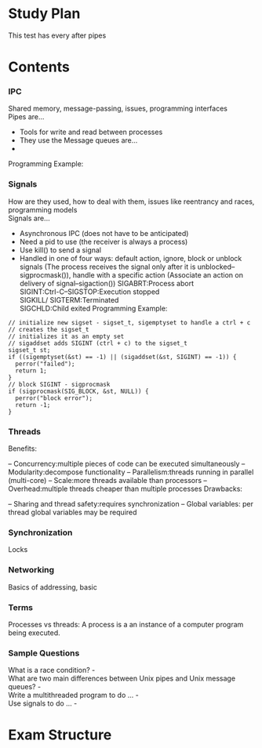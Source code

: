 # Study Plan
This test has every after pipes

# Contents
### IPC
Shared memory, message-passing, issues, programming interfaces  
Pipes are...  
- Tools for write and read between processes
- They use the 
Message queues are...
- 
Programming Example:  


### Signals
How are they used, how to deal with them, issues like reentrancy and races, programming models  
Signals are... 
- Asynchronous IPC (does not have to be anticipated)  
- Need a pid to use (the receiver is always a process)  
- Use kill() to send a signal
- Handled in one of four ways: default action, ignore, block or unblock signals (The process receives the signal only after it is unblocked–sigprocmask()), handle with a specific action (Associate an action on delivery of signal–sigaction())
SIGABRT:Process abort  
SIGINT:Ctrl-C–SIGSTOP:Execution stopped  
SIGKILL/ SIGTERM:Terminated  
SIGCHLD:Child exited
Programming Example:  
```
// initialize new sigset - sigset_t, sigemptyset to handle a ctrl + c
// creates the sigset_t
// initializes it as an empty set
// sigaddset adds SIGINT (ctrl + c) to the sigset_t
sigset_t st;
if ((sigemptyset(&st) == -1) || (sigaddset(&st, SIGINT) == -1)) {
  perror("failed");
  return 1;
}
// block SIGINT - sigprocmask
if (sigprocmask(SIG_BLOCK, &st, NULL)) {
  perror("block error");
  return -1;
}
```

### Threads
Benefits:

– Concurrency:multiple pieces of code can be executed simultaneously
– Modularity:decompose functionality
– Parallelism:threads running in parallel (multi-core)
– Scale:more threads available than processors
– Overhead:multiple threads cheaper than multiple processes
Drawbacks:

– Sharing and thread safety:requires synchronization
– Global variables: per thread global variables may be required

### Synchronization
Locks

### Networking
Basics of addressing, basic

### Terms
Processes vs threads: A process is a an instance of a computer program being executed. 

### Sample Questions
What is a race condition? -  
What are two main differences between Unix pipes and Unix message queues? -  
Write a multithreaded program to do ... -  
Use signals to do ... -  

# Exam Structure
